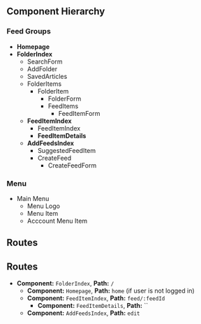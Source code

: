 ## Component Hierarchy

### Feed Groups

* **Homepage**
* **FolderIndex**
  * SearchForm
  * AddFolder
  * SavedArticles
  * FolderItems
    * FolderItem
      * FolderForm
      * FeedItems
        * FeedItemForm
  * **FeedItemIndex**
    * FeedItemIndex
    * **FeedItemDetails**
  * **AddFeedsIndex**
    * SuggestedFeedItem
    * CreateFeed
      * CreateFeedForm

### Menu

* Main Menu
  * Menu Logo
  * Menu Item
  * Acccount Menu Item

## Routes

## Routes

* **Component:** `FolderIndex`, **Path:** `/`
  * **Component:** `Homepage`, **Path:** `home` (if user is not logged in)
  * **Component:** `FeedItemIndex`, **Path:** `feed/:feedId`
    * **Component:** `FeedItemDetails`, **Path:** ``
  * **Component:** `AddFeedsIndex`, **Path:** `edit`